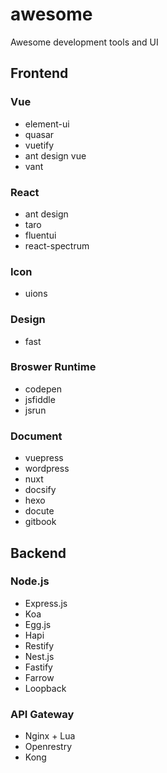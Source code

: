 # awesome
Awesome development tools and UI

## Frontend

### Vue

- element-ui
- quasar
- vuetify
- ant design vue
- vant

### React

- ant design
- taro
- fluentui
- react-spectrum

### Icon

- uions

### Design

- fast

### Broswer Runtime

- codepen
- jsfiddle
- jsrun

### Document

- vuepress
- wordpress
- nuxt
- docsify
- hexo
- docute
- gitbook

## Backend

### Node.js
- Express.js
- Koa
- Egg.js
- Hapi
- Restify
- Nest.js
- Fastify
- Farrow
- Loopback

### API Gateway

- Nginx + Lua
- Openrestry
- Kong
